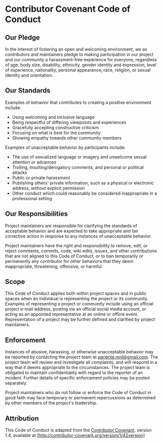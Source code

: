 # Contributor Covenant Code of Conduct

## Our Pledge

In the interest of fostering an open and welcoming environment, 
we as contributors and maintainers pledge to making participation in our project 
and our community a harassment-free experience for everyone, regardless of age, 
body size, disability, ethnicity, gender identity and expression, level of experience, 
nationality, personal appearance, race, religion, or sexual identity and orientation.

## Our Standards

Examples of behavior that contributes to creating a positive environment include:

* Using welcoming and inclusive language
* Being respectful of differing viewpoints and experiences
* Gracefully accepting constructive criticism
* Focusing on what is best for the community
* Showing empathy towards other community members

Examples of unacceptable behavior by participants include:

* The use of sexualized language or imagery and unwelcome sexual attention or advances
* Trolling, insulting/derogatory comments, and personal or political attacks
* Public or private harassment
* Publishing others' private information, such as a physical or electronic address, without explicit permission
* Other conduct which could reasonably be considered inappropriate in a professional setting

## Our Responsibilities

Project maintainers are responsible for clarifying the standards of acceptable behavior and are 
expected to take appropriate and fair corrective action in response to any instances of unacceptable behavior.

Project maintainers have the right and responsibility to remove, edit, or reject comments, commits, 
code, wiki edits, issues, and other contributions that are not aligned to this Code of Conduct, or to ban 
temporarily or permanently any contributor for other behaviors that they deem inappropriate, threatening, 
offensive, or harmful.

## Scope

This Code of Conduct applies both within project spaces and in public spaces when an individual is representing 
the project or its community. Examples of representing a project or community include using an official project 
e-mail address, posting via an official social media account, or acting as an appointed representative at an online
 or offline event. Representation of a project may be further defined and clarified by project maintainers.

## Enforcement

Instances of abusive, harassing, or otherwise unacceptable behavior may be reported by contacting the project 
team at pariente.mnl@gmail.com. The project team will review and investigate all complaints, and will respond in a
 way that it deems appropriate to the circumstances. The project team is obligated to maintain confidentiality with 
 regard to the reporter of an incident. Further details of specific enforcement policies may be posted separately.

Project maintainers who do not follow or enforce the Code of Conduct in good faith may face temporary or permanent 
repercussions as determined by other members of the project's leadership.

## Attribution

This Code of Conduct is adapted from the [Contributor Covenant][homepage], version 1.4, available at 
[http://contributor-covenant.org/version/1/4][version]

[homepage]: http://contributor-covenant.org
[version]: http://contributor-covenant.org/version/1/4/
